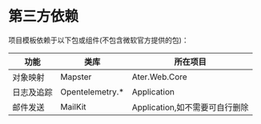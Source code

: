 # 第三方依赖

项目模板依赖于以下包或组件(不包含微软官方提供的包)：

|功能  |类库  |所在项目  |
|---------|---------|---------|
|对象映射|Mapster|Ater.Web.Core|
|日志及追踪    | Opentelemetry.*        |  Application |
|邮件发送    |MailKit    | Application,如不需要可自行删除|
